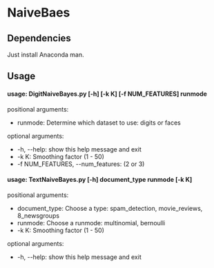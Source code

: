 # NaiveBaes

## Dependencies
Just install Anaconda man.

## Usage
#### usage: DigitNaiveBayes.py [-h] [-k K] [-f NUM_FEATURES] runmode  

positional arguments:  
*  runmode: Determine which dataset to use: digits or faces  

optional arguments:  
*  -h, --help: show this help message and exit  
*  -k K: Smoothing factor (1 - 50)  
*  -f NUM_FEATURES, --num_features: (2 or 3)  
  
  
#### usage: TextNaiveBayes.py [-h] document_type runmode [-k K] 
  
positional arguments:  
*  document_type: Choose a type: spam_detection, movie_reviews, 8_newsgroups  
*  runmode: Choose a runmode: multinomial, bernoulli  
*  -k K: Smoothing factor (1 - 50)
  
optional arguments:  
*  -h, --help: show this help message and exit  
